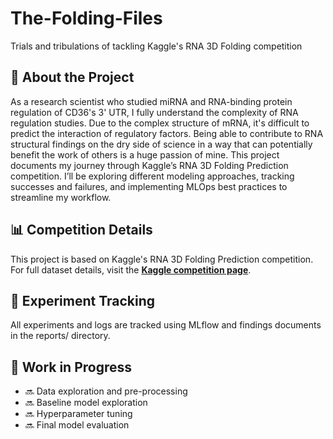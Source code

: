 # The-Folding-Files

Trials and tribulations of tackling Kaggle's RNA 3D Folding competition

## 🧬 About the Project

As a research scientist who studied miRNA and RNA-binding protein regulation of CD36's 3' UTR, I fully understand the complexity of RNA regulation studies. Due to the complex structure of mRNA, it's difficult to predict the interaction of regulatory factors. Being able to contribute to RNA structural findings on the dry side of science in a way that can potentially benefit the work of others is a huge passion of mine. This project documents my journey through Kaggle’s RNA 3D Folding Prediction competition. I’ll be exploring different modeling approaches, tracking successes and failures, and implementing MLOps best practices to streamline my workflow.

## 📊 Competition Details

This project is based on Kaggle's RNA 3D Folding Prediction competition.  For full dataset details, visit the [**Kaggle competition page**](https://www.kaggle.com/competitions/your-competition-link).

## 🧪 Experiment Tracking

All experiments and logs are tracked using MLflow and findings documents in the reports/ directory.

## 🔨 Work in Progress

- 🔜 Data exploration and pre-processing
- 🔜 Baseline model exploration
- 🔜 Hyperparameter tuning
- 🔜 Final model evaluation

